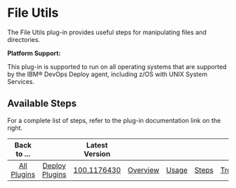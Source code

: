 
# File Utils

The File Utils plug-in provides useful steps for manipulating files and directories.

**Platform Support:**

This plug-in is supported to run on all operating systems that are supported by the IBM® DevOps Deploy agent, including z/OS with UNIX System Services.


## Available Steps

For a complete list of steps, refer to the plug-in documentation link on the right.



|          Back to ...          ||         Latest Version         ||||||
|:-----------------------------:|:------------------------------:| :---: | :---: | :---: | :---: | :---: | :---: |
| [All Plugins](../../index.md) | [Deploy Plugins](../README.md) |[100.1176430](https://raw.githubusercontent.com/UrbanCode/IBM-UCD-PLUGINS/main/files/FileUtils/ucd-FileUtils-100.1176430.zip)|[Overview](overview.md)|[Usage](usage.md)|[Steps](steps.md)|[Troubleshooting](troubleshooting.md)|[Downloads](downloads.md)|
